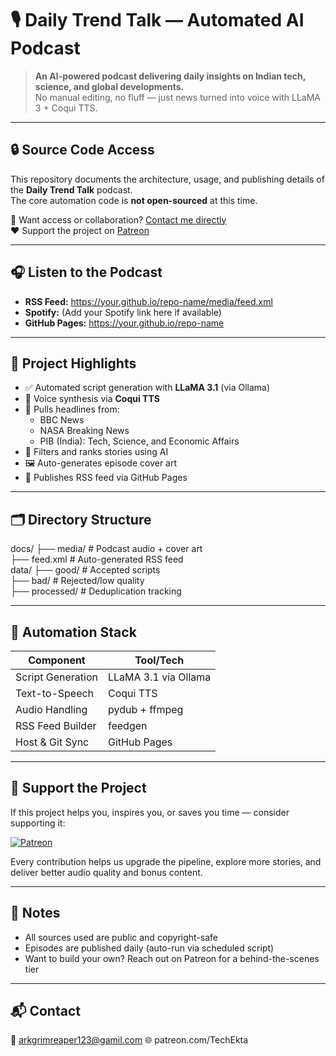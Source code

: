 # 🎙️ Daily Trend Talk — Automated AI Podcast

> **An AI-powered podcast delivering daily insights on Indian tech, science, and global developments.**  
> No manual editing, no fluff — just news turned into voice with LLaMA 3 + Coqui TTS.

---

## 🔒 Source Code Access

This repository documents the architecture, usage, and publishing details of the **Daily Trend Talk** podcast.  
The core automation code is **not open-sourced** at this time.

💬 Want access or collaboration? [Contact me directly](mailto:arkgrimreaper123@gamil.com)  
❤️ Support the project on [Patreon](patreon.com/TechEkta)

---

## 🎧 Listen to the Podcast

- **RSS Feed:** https://your.github.io/repo-name/media/feed.xml
- **Spotify:** (Add your Spotify link here if available)
- **GitHub Pages:** https://your.github.io/repo-name

---

## 🔧 Project Highlights

- ✅ Automated script generation with **LLaMA 3.1** (via Ollama)
- 🎤 Voice synthesis via **Coqui TTS**
- 📡 Pulls headlines from:
  - BBC News
  - NASA Breaking News
  - PIB (India): Tech, Science, and Economic Affairs
- 🧠 Filters and ranks stories using AI
- 🖼️ Auto-generates episode cover art
- 📢 Publishes RSS feed via GitHub Pages

---

## 🗂️ Directory Structure

docs/
├── media/             # Podcast audio + cover art  
├── feed.xml           # Auto-generated RSS feed  
data/
├── good/              # Accepted scripts  
├── bad/               # Rejected/low quality  
├── processed/         # Deduplication tracking  

---

## 🚀 Automation Stack

| Component           | Tool/Tech            |
|---------------------|----------------------|
| Script Generation   | LLaMA 3.1 via Ollama |
| Text-to-Speech      | Coqui TTS            |
| Audio Handling      | pydub + ffmpeg       |
| RSS Feed Builder    | feedgen              |
| Host & Git Sync     | GitHub Pages         |

---

## 💸 Support the Project

If this project helps you, inspires you, or saves you time — consider supporting it:

[![Patreon](https://img.shields.io/badge/❤️-Support_on_Patreon-orange)](https://patreon.com/TechEkta)

Every contribution helps us upgrade the pipeline, explore more stories, and deliver better audio quality and bonus content.

---

## 📌 Notes

- All sources used are public and copyright-safe  
- Episodes are published daily (auto-run via scheduled script)  
- Want to build your own? Reach out on Patreon for a behind-the-scenes tier  

---

## 📬 Contact

📧 arkgrimreaper123@gamil.com 
🌐 patreon.com/TechEkta
